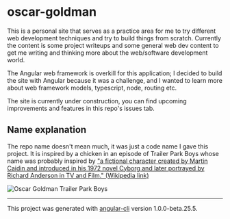# oscar-goldman

This is a personal site that serves as a practice area for me to try different web development techniques and try to build things from scratch. Currently the content is some project writeups and some general web dev content to get me writing and thinking more about the web/software development world.

The Angular web framework is overkill for this application; I decided to build the site with Angular because it was a challenge, and I wanted to learn more about web framework models, typescript, node, routing etc.

The site is currently under construction, you can find upcoming improvements and features in this repo's issues tab.

## Name explanation

The repo name doesn't mean much, it was just a code name I gave this project. It is inspired by a chicken in an episode of Trailer Park Boys whose name was probably inspired by ["a fictional character created by Martin Caidin and introduced in his 1972 novel Cyborg and later portrayed by Richard Anderson in TV and Film." (Wikipedia link)](https://en.wikipedia.org/wiki/Oscar_Goldman)

![Oscar Goldman Trailer Park Boys][chicken]

-------

This project was generated with [angular-cli](https://github.com/angular/angular-cli) version 1.0.0-beta.25.5.


[chicken]: https://pbs.twimg.com/profile_images/3620794795/17c0df8c09aeb5b36b5c9bf73d921118_400x400.jpeg "Oscar Goldman TPB"
